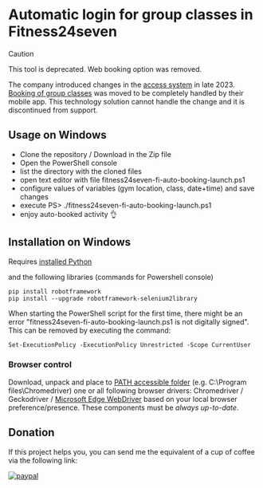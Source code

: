 # Automatic login for group classes in Fitness24seven

> [!CAUTION]
> This tool is deprecated. Web booking option was removed.

The company introduced changes in the [access system](https://forum.fitness24seven.se/org/fitness24seven-se/d/mobile-access-entry-system/) in late 2023.
[Booking of group classes](https://fi.fitness24seven.com/palvelut/ryhmaliikunta/ryhmaliikuntatunnin-varaus/) was moved to be completely handled by their mobile app.
This technology solution cannot handle the change and it is discontinued from support.

## Usage on Windows

* Clone the repository / Download in the Zip file
* Open the PowerShell console
* list the directory with the cloned files
* open text editor with file fitness24seven-fi-auto-booking-launch.ps1
* configure values of variables (gym location, class, date+time) and save changes
* execute PS> ./fitness24seven-fi-auto-booking-launch.ps1
* enjoy auto-booked activity 👌

## Installation on Windows

Requires [installed Python](https://www.python.org/downloads/windows/)

and the following libraries (commands for Powershell console)

    pip install robotframework
    pip install --upgrade robotframework-selenium2library

When starting the PowerShell script for the first time, there might be an error "fitness24seven-fi-auto-booking-launch.ps1 is not digitally signed". This can be removed by executing the command:

    Set-ExecutionPolicy -ExecutionPolicy Unrestricted -Scope CurrentUser

### Browser control

Download, unpack and place to [PATH accessible folder](https://answers.microsoft.com/en-us/windows/forum/all/setting-path-variable-in-environment-variables/4132bef0-9132-4da9-81ac-3caa49d24cbe) (e.g. C:\Program files\Chromedriver) one or all following browser drivers: Chromedriver / Geckodriver / [Microsoft Edge WebDriver](https://developer.microsoft.com/en-us/microsoft-edge/tools/webdriver/) based on your local browser preference/presence. These components must be *always up-to-date*.

## Donation

If this project helps you, you can send me the equivalent of a cup of coffee via the following link:

[![paypal](https://www.paypalobjects.com/en_US/i/btn/btn_donateCC_LG.gif)](https://www.paypal.com/cgi-bin/webscr?cmd=_s-xclick&hosted_button_id=HNJEAWP87ZT3S&source=url)